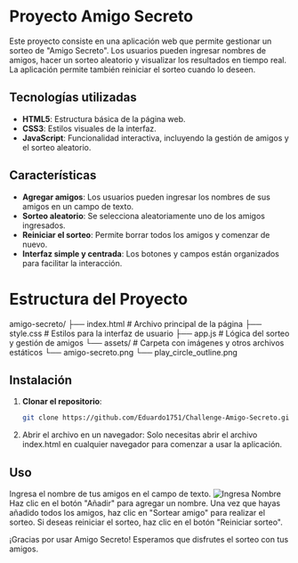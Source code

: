 # Proyecto Amigo Secreto

Este proyecto consiste en una aplicación web que permite gestionar un sorteo de "Amigo Secreto". Los usuarios pueden ingresar nombres de amigos, hacer un sorteo aleatorio y visualizar los resultados en tiempo real. La aplicación permite también reiniciar el sorteo cuando lo deseen.

## Tecnologías utilizadas

- **HTML5**: Estructura básica de la página web.
- **CSS3**: Estilos visuales de la interfaz.
- **JavaScript**: Funcionalidad interactiva, incluyendo la gestión de amigos y el sorteo aleatorio.

## Características

- **Agregar amigos**: Los usuarios pueden ingresar los nombres de sus amigos en un campo de texto.
- **Sorteo aleatorio**: Se selecciona aleatoriamente uno de los amigos ingresados.
- **Reiniciar el sorteo**: Permite borrar todos los amigos y comenzar de nuevo.
- **Interfaz simple y centrada**: Los botones y campos están organizados para facilitar la interacción. 

# Estructura del Proyecto

amigo-secreto/
├── index.html           # Archivo principal de la página
├── style.css            # Estilos para la interfaz de usuario
├── app.js               # Lógica del sorteo y gestión de amigos
└── assets/              # Carpeta con imágenes y otros archivos estáticos
    └── amigo-secreto.png
    └── play_circle_outline.png


## Instalación

1. **Clonar el repositorio**:
   ```bash
   git clone https://github.com/Eduardo1751/Challenge-Amigo-Secreto.git

2. Abrir el archivo en un navegador: Solo necesitas abrir el archivo index.html en cualquier navegador para comenzar a usar la aplicación.

## Uso
Ingresa el nombre de tus amigos en el campo de texto.
![Ingresa Nombre](assets/DigiteNombre.png)
Haz clic en el botón "Añadir" para agregar un nombre.
Una vez que hayas añadido todos los amigos, haz clic en "Sortear amigo" para realizar el sorteo.
Si deseas reiniciar el sorteo, haz clic en el botón "Reiniciar sorteo".

¡Gracias por usar Amigo Secreto! Esperamos que disfrutes el sorteo con tus amigos.
